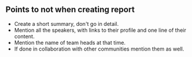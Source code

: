 ## Points to not when creating report

* Create a short summary, don't go in detail.
* Mention all the speakers, with links to their profile and one line of their content.
* Mention the name of team heads at that time.
* If done in collaboration with other communities mention them as well.
